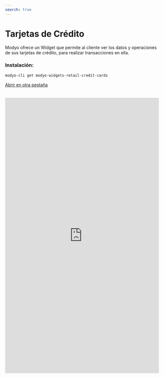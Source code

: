 ```yaml
---
search: true
---
```


# Tarjetas de Crédito

Modyo ofrece un Widget que permite al cliente ver los datos y operaciones de sus tarjetas de crédito, para realizar transacciones en ella.

### Instalación:

```bash
modyo-cli get modyo-widgets-retail-credit-cards
```

[Abrir en otra pestaña](https://widgets-es.modyo.com/personas/tarjetas-de-credito)

<iframe id="widgetFrame" src="https://widgets-es.modyo.com/personas/tarjetas-de-credito" width="100%"  frameBorder="0"  style="min-height:900px;overflow:auto;margin-top:20px;"/>

| Funcionalidad                 | Descripción                                                                                                                                                                                                                                                        |
|:------------------------------|:-------------------------------------------------------------------------------------------------------------------------------------------------------------------------------------------------------------------------------------------------------------------|
| Resumen de Tarjeta de Crédito | Presenta un resumen del estado de la tarjeta de crédito. <br><br>La información específica asociada a los saldos (disponible, utilizado y cupo total) se presenta de manera numérica y gráfica.                                                                    |
| Consulta de Saldo             | Esta consulta muestra los cupos de la tarjeta específica por tipo de moneda, además de indicadores de gastos en comparación con el Cupo disponible.                                                                                                                |
| Estado de Cuenta              | Muestra el estado de cuenta con los movimientos del último periodo facturado para una tarjeta de crédito.                                                                                                                                                          |
| Últimos movimientos           | Muestra todos los movimientos nacionales e internacionales que no están facturados.                                                                                                                                                                                |
| Pagar deuda                   | Corresponde a la funcionalidad de pago de la deuda.<br><br> Este pago de deuda puede ser total o parcial.<br><br> Hacer click en este botón llevará al Widget de Pago de Tarjetas, donde se podrá seleccionar la opción de pago de deuda nacional o internacional. |

<script>

  export default {
    mounted() {

      function setIframeHeightCO(id, ht) {
          var ifrm = document.getElementById(id);
          if(ifrm) {
            ifrm.style.height = ht + 4 + "px";
          }
      }
      // iframed document sends its height using postMessage
      function handleDocHeightMsg(e) {
          // check origin
          if ( e.origin === 'https://widgets-es.modyo.com' ) {
              // parse data
              var data = JSON.parse( e.data );

              console.log('data:', data)
              // check data object
              if ( data['docHeight'] ) {
                  setIframeHeightCO( 'widgetFrame', data['docHeight'] );
              } else {
                  setIframeHeightCO( 'widgetFrame', 700 );
              }
          }
      }

      // assign message handler
      if ( window.addEventListener ) {
          window.addEventListener('message', handleDocHeightMsg, false);
      }
    }
  }

</script>
